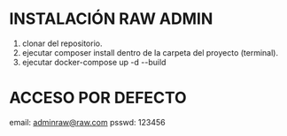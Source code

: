 # INSTALACIÓN RAW ADMIN

1. clonar del repositorio.
2. ejecutar composer install dentro de la carpeta del proyecto (terminal).
3. ejecutar docker-compose up -d --build

# ACCESO POR DEFECTO
email: adminraw@raw.com
psswd: 123456


